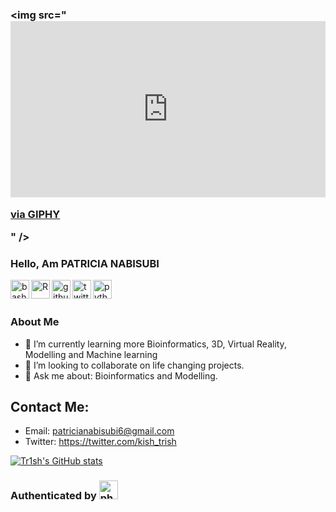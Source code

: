 ### <img src="<div style="width:100%;height:0;padding-bottom:56%;position:relative;"><iframe src="https://giphy.com/embed/RbDKaczqWovIugyJmW" width="100%" height="100%" style="position:absolute" frameBorder="0" class="giphy-embed" allowFullScreen></iframe></div><p><a href="https://giphy.com/gifs/looneytunesworldofmayhem-world-of-mayhem-looney-tunes-ltwom-RbDKaczqWovIugyJmW">via GIPHY</a></p>" />

### Hello, Am PATRICIA NABISUBI

<img src="https://raw.githubusercontent.com/jmnote/z-icons/master/svg/bash.svg" height="30px" align="left" alt="bash">
<img src="https://raw.githubusercontent.com/jmnote/z-icons/master/svg/r.svg" height="30px" align="left" alt="R">
<img src="https://raw.githubusercontent.com/jmnote/z-icons/master/svg/github.svg" height="30px" align="left" alt="github">
<img src="https://raw.githubusercontent.com/jmnote/z-icons/master/svg/twitter.svg" height="30px" align="left" alt="twitter">
<img src="https://raw.githubusercontent.com/jmnote/z-icons/master/16x16/python.png" height="30px" align="left" alt="python">

<br/><br/>

### About Me

- 🌱 I’m currently learning more Bioinformatics, 3D, Virtual Reality, Modelling and Machine learning
- 👯 I’m looking to collaborate on life changing projects.
- 💬 Ask me about: Bioinformatics and Modelling.

## Contact Me:
- Email: patricianabisubi6@gmail.com
- Twitter: https://twitter.com/kish_trish



[![Tr1sh's GitHub stats](https://github-readme-stats.vercel.app/api?username=Tr1sh&count_private=true&show_icons=true&theme=prussian)](https://github.com/anuraghazra/github-readme-stats)


### Authenticated by <img src="https://raw.githubusercontent.com/jmnote/z-icons/master/88x31/github.png" height="30px" alt="php">




